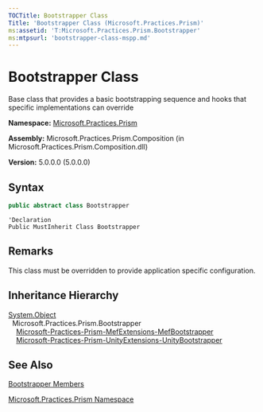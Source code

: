 ```yaml
---
TOCTitle: Bootstrapper Class
Title: 'Bootstrapper Class (Microsoft.Practices.Prism)'
ms:assetid: 'T:Microsoft.Practices.Prism.Bootstrapper'
ms:mtpsurl: 'bootstrapper-class-mspp.md'
---
```



# Bootstrapper Class

Base class that provides a basic bootstrapping sequence and hooks that specific implementations can override

**Namespace:** [Microsoft.Practices.Prism](/patterns-practices/reference/mspp-namespace)

**Assembly:** Microsoft.Practices.Prism.Composition (in Microsoft.Practices.Prism.Composition.dll)

**Version:** 5.0.0.0 (5.0.0.0)

## Syntax
```C#
public abstract class Bootstrapper
```
```VB
'Declaration
Public MustInherit Class Bootstrapper
```

## Remarks

 This class must be overridden to provide application specific configuration.

## Inheritance Hierarchy

[System.Object](http://msdn.microsoft.com/en-us/library/e5kfa45b)   
  Microsoft.Practices.Prism.Bootstrapper   
    [Microsoft-Practices-Prism-MefExtensions-MefBootstrapper](/patterns-practices/reference/mefbootstrapper-class-mspp-mefextensions)   
    [Microsoft-Practices-Prism-UnityExtensions-UnityBootstrapper](/patterns-practices/reference/unitybootstrapper-class-mspp-unityextensions)   

## See Also

[Bootstrapper Members](/patterns-practices/reference/bootstrapper-members-mspp)

[Microsoft.Practices.Prism Namespace](/patterns-practices/reference/mspp-namespace)